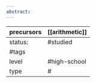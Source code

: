 ```yaml
---
abstract:
---
```

| precursors | [[arithmetic]] |
| ---------- | -------------- |
| status:    | #studied       |
| #tags      |                |
| level      | #high-school   |
| type       | #                         |